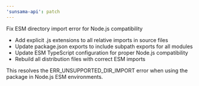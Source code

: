 ```yaml
---
'sunsama-api': patch
---
```


Fix ESM directory import error for Node.js compatibility

- Add explicit .js extensions to all relative imports in source files
- Update package.json exports to include subpath exports for all modules  
- Update ESM TypeScript configuration for proper Node.js compatibility
- Rebuild all distribution files with correct ESM imports

This resolves the ERR_UNSUPPORTED_DIR_IMPORT error when using the package in Node.js ESM environments.